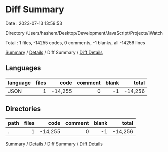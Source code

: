 # Diff Summary

Date : 2023-07-13 13:59:53

Directory /Users/hashem/Desktop/Development/JavaScript/Projects/iWatch

Total : 1 files,  -14255 codes, 0 comments, -1 blanks, all -14256 lines

[Summary](results.md) / [Details](details.md) / Diff Summary / [Diff Details](diff-details.md)

## Languages
| language | files | code | comment | blank | total |
| :--- | ---: | ---: | ---: | ---: | ---: |
| JSON | 1 | -14,255 | 0 | -1 | -14,256 |

## Directories
| path | files | code | comment | blank | total |
| :--- | ---: | ---: | ---: | ---: | ---: |
| . | 1 | -14,255 | 0 | -1 | -14,256 |

[Summary](results.md) / [Details](details.md) / Diff Summary / [Diff Details](diff-details.md)